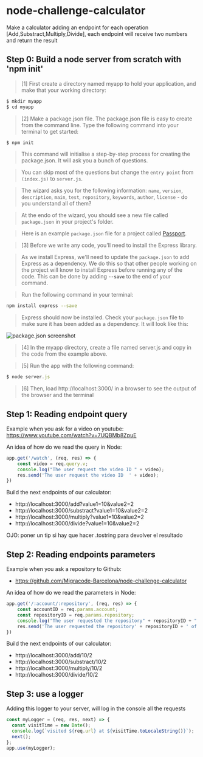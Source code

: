 # node-challenge-calculator

Make a calculator adding an endpoint for each operation [Add,Substract,Multiply,Divide], each endpoint will receive two numbers and return the result

## Step 0: Build a node server from scratch with 'npm init'
 
  > [1] First create a directory named myapp to hold your application, and make that your working directory:

```js
$ mkdir myapp
$ cd myapp
```

  > [2] Make a package.json file. The package.json file is easy to create from the command line. Type the following command into your terminal to get started:

```js
$ npm init
```

  > This command will initialise a step-by-step process for creating the package.json. It will ask you a bunch of questions.

> You can skip most of the questions but change the `entry point` from
> `(index.js)` to `server.js`.

> The wizard asks you for the following information: `name`, `version`,
> `description`, `main`, `test`, `repository`, `keywords`, `author`, `license` -
> do you understand all of them?

  > At the endo of the wizard, you should see a new file called `package.json` in
your project's folder.

  > Here is an example `package.json` file for a project called [Passport](https://github.com/jaredhanson/passport/blob/master/package.json).

> [3] Before we write any code, you'll need to install the Express library. 

> As we install Express, we'll need to update the `package.json` to add Express as
a dependency. We do this so that other people working on the project will know
to install Express before running any of the code. This can be done by adding
**`--save`** to the end of your command.

> Run the following command in your terminal:

```sh
npm install express --save
```

> Express should now be installed. Check your `package.json` file to make sure it
has been added as a dependency. It will look like this:

![package.json screenshot](https://cloud.githubusercontent.com/assets/10683087/16382664/be35f0b4-3c79-11e6-82b6-ae9e4a037c3f.png)

> [4] In the myapp directory, create a file named server.js and copy in the code from the example above.

> [5] Run the app with the following command:

```js
$ node server.js
```

> [6] Then, load http://localhost:3000/ in a browser to see the output of the browser and the terminal

## Step 1: Reading endpoint query

Example when you ask for a video on youtube:
https://www.youtube.com/watch?v=7UQBMb8ZpuE

An idea of how do we read the query in Node:

```js
app.get('/watch', (req, res) => {
    const video = req.query.v;
    console.log("The user request the video ID " + video);
    res.send('The user request the video ID  ' + video);
}) 
```

Build the next endpoints of our calculator:
- http://localhost:3000/add?value1=10&value2=2
- http://localhost:3000/substract?value1=10&value2=2
- http://localhost:3000/multiply?value1=10&value2=2
- http://localhost:3000/divide?value1=10&value2=2

OJO: poner un tip si hay que hacer .tostring para devolver el resultado

## Step 2: Reading endpoints parameters

Example when you ask a repository to Github:
- https://github.com/Migracode-Barcelona/node-challenge-calculator

An idea of how do we read the parameters in Node:

```js
app.get('/:account/:repository', (req, res) => {
    const accountID = req.params.account;
    const repositoryID = req.params.repository;
    console.log("The user requested the repository" + repositoryID + " of the user " + accountID);
    res.send('The user requested the repository' + repositoryID + ' of the user ' + accountID)
}) 
``` 

Build the next endpoints of our calculator:
- http://localhost:3000/add/10/2
- http://localhost:3000/substract/10/2
- http://localhost:3000/multiply/10/2
- http://localhost:3000/divide/10/2


## Step 3: use a logger

Adding this logger to your server, will log in the console all the requests

```js
const myLogger = (req, res, next) => {
  const visitTime = new Date();
  console.log(`visited ${req.url} at ${visitTime.toLocaleString()}`);
  next();
};
app.use(myLogger);
```
